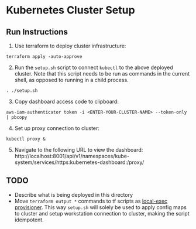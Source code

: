 # Kubernetes Cluster Setup 

## Run Instructions
1. Use terraform to deploy cluster infrastructure:  
```
terraform apply -auto-approve 
```
2. Run the `setup.sh` script to connect `kubectl` to the above deployed cluster. Note that this script needs to be run as commands in the current shell, as opposed to running in a child process.
```
. ./setup.sh 
```
3. Copy dashboard access code to clipboard: 
```
aws-iam-authenticator token -i <ENTER-YOUR-CLUSTER-NAME> --token-only | pbcopy
```
4. Set up proxy connection to cluster: 
```
kubectl proxy &
```
5. Navigate to the following URL to view the dashboard: 
http://localhost:8001/api/v1/namespaces/kube-system/services/https:kubernetes-dashboard:/proxy/ 

## TODO 
* Describe what is being deployed in this directory
* Move `terraform output *` commands to tf scripts as [local-exec provisioner](https://www.terraform.io/docs/provisioners/local-exec.html). This way `setup.sh` will solely be used to apply config maps to cluster and setup workstation connection to cluster, making the script idempotent. 

